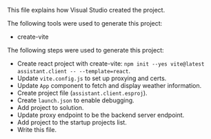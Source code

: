 This file explains how Visual Studio created the project.

The following tools were used to generate this project:
- create-vite

The following steps were used to generate this project:
- Create react project with create-vite: `npm init --yes vite@latest assistant.client -- --template=react`.
- Update `vite.config.js` to set up proxying and certs.
- Update `App` component to fetch and display weather information.
- Create project file (`assistant.client.esproj`).
- Create `launch.json` to enable debugging.
- Add project to solution.
- Update proxy endpoint to be the backend server endpoint.
- Add project to the startup projects list.
- Write this file.
